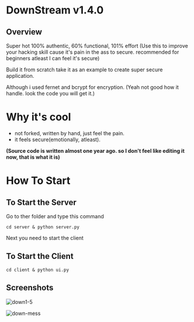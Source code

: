 
# DownStream v1.4.0

## Overview
 Super hot 100% authentic, 60% functional, 101% effort (Use this to improve your hacking skill cause it's pain in the ass to secure. recommended for beginners atleast I can feel it's secure)

Build it from scratch take it as an example to create super secure application.

Although i used fernet and bcrypt for encryption.
(Yeah not good how it handle. look the code you will get it.)

# Why it's cool
 - not forked, written by hand, just feel the pain.
 - it feels secure(emotionally, atleast).

**(Source code is written almost one year ago. so I don't feel like editing it now, that is what it is)**

# How To Start

 ## To Start the Server

Go to ther folder and type this command
~~~
cd server & python server.py
~~~

Next you need to start the client

## To Start the Client

~~~
cd client & python ui.py
~~~

## Screenshots

 ![down1-5](https://github.com/0smic/DownStream/assets/146622216/d0644331-f1ce-4a05-b560-eece56ff23fb)


 ![down-mess](https://github.com/0smic/DownStream/assets/146622216/13c48152-c0b6-43b8-a391-d8cc58cea2de)

 


